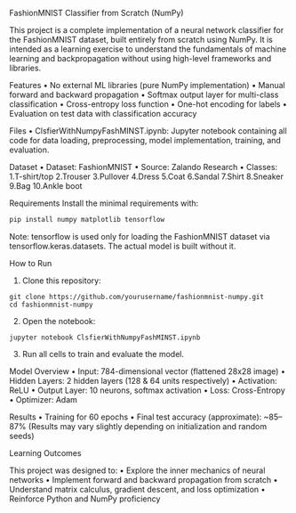 FashionMNIST Classifier from Scratch (NumPy)

This project is a complete implementation of a neural network classifier for the FashionMNIST dataset, built entirely from scratch using NumPy. It is intended as a learning exercise to understand the fundamentals of machine learning and backpropagation without using high-level frameworks and libraries.

Features
	• No external ML libraries (pure NumPy implementation)
	• Manual forward and backward propagation
	• Softmax output layer for multi-class classification
	• Cross-entropy loss function
	• One-hot encoding for labels
	• Evaluation on test data with classification accuracy

Files
	• ClsfierWithNumpyFashMINST.ipynb: Jupyter notebook containing all code for data loading, preprocessing, model implementation, training, and evaluation.

Dataset
	• Dataset: FashionMNIST
	• Source: Zalando Research
	• Classes:
	    1.T-shirt/top
	    2.Trouser
	    3.Pullover
	    4.Dress
	    5.Coat
	    6.Sandal
	    7.Shirt
	    8.Sneaker
	    9.Bag
	    10.Ankle boot

Requirements
Install the minimal requirements with:
```python
pip install numpy matplotlib tensorflow
```
Note: tensorflow is used only for loading the FashionMNIST dataset via tensorflow.keras.datasets. The actual model is built without it.

How to Run
1. Clone this repository:
```
git clone https://github.com/yourusername/fashionmnist-numpy.git
cd fashionmnist-numpy
```
2. Open the notebook:
```
jupyter notebook ClsfierWithNumpyFashMINST.ipynb
```
3. Run all cells to train and evaluate the model.


Model Overview
	• Input: 784-dimensional vector (flattened 28x28 image)
	• Hidden Layers: 2 hidden layers (128 & 64 units respectively)
	• Activation: ReLU
	• Output Layer: 10 neurons, softmax activation
	• Loss: Cross-Entropy
	• Optimizer: Adam

Results
	• Training for 60 epochs
	• Final test accuracy (approximate): ~85–87%
(Results may vary slightly depending on initialization and random seeds)

Learning Outcomes

This project was designed to:
	• Explore the inner mechanics of neural networks
	• Implement forward and backward propagation from scratch
	• Understand matrix calculus, gradient descent, and loss optimization
	• Reinforce Python and NumPy proficiency

